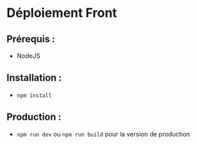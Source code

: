 # Déploiement Front

## Prérequis :

- NodeJS

## Installation :

- `npm install`

## Production :

- `npm run dev` ou `npm run build` pour la version de production

